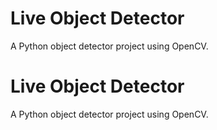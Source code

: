 # Live Object Detector
A Python object detector project using OpenCV.

# Live Object Detector
A Python object detector project using OpenCV.

